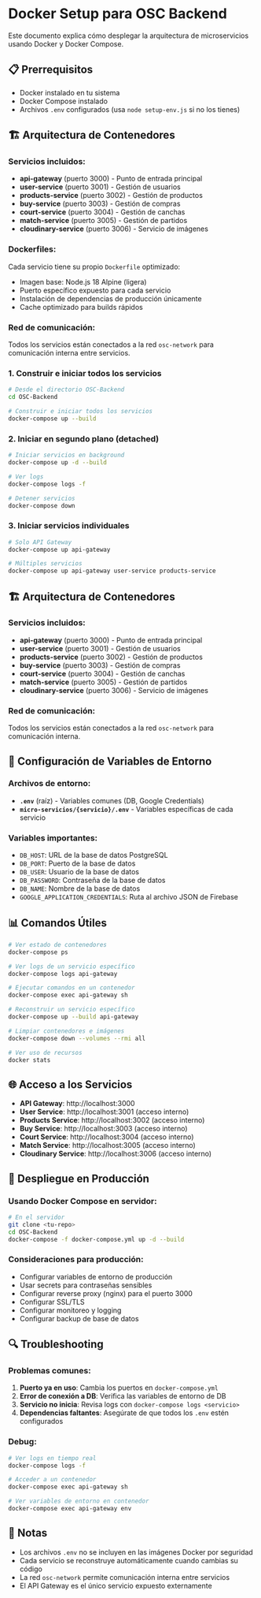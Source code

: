 # Docker Setup para OSC Backend

Este documento explica cómo desplegar la arquitectura de microservicios usando Docker y Docker Compose.

## 📋 Prerrequisitos

- Docker instalado en tu sistema
- Docker Compose instalado
- Archivos `.env` configurados (usa `node setup-env.js` si no los tienes)

## 🏗️ Arquitectura de Contenedores

### Servicios incluidos:
- **api-gateway** (puerto 3000) - Punto de entrada principal
- **user-service** (puerto 3001) - Gestión de usuarios
- **products-service** (puerto 3002) - Gestión de productos
- **buy-service** (puerto 3003) - Gestión de compras
- **court-service** (puerto 3004) - Gestión de canchas
- **match-service** (puerto 3005) - Gestión de partidos
- **cloudinary-service** (puerto 3006) - Servicio de imágenes

### Dockerfiles:
Cada servicio tiene su propio `Dockerfile` optimizado:
- Imagen base: Node.js 18 Alpine (ligera)
- Puerto específico expuesto para cada servicio
- Instalación de dependencias de producción únicamente
- Cache optimizado para builds rápidos

### Red de comunicación:
Todos los servicios están conectados a la red `osc-network` para comunicación interna entre servicios.

### 1. Construir e iniciar todos los servicios

```bash
# Desde el directorio OSC-Backend
cd OSC-Backend

# Construir e iniciar todos los servicios
docker-compose up --build
```

### 2. Iniciar en segundo plano (detached)

```bash
# Iniciar servicios en background
docker-compose up -d --build

# Ver logs
docker-compose logs -f

# Detener servicios
docker-compose down
```

### 3. Iniciar servicios individuales

```bash
# Solo API Gateway
docker-compose up api-gateway

# Múltiples servicios
docker-compose up api-gateway user-service products-service
```

## 🏗️ Arquitectura de Contenedores

### Servicios incluidos:
- **api-gateway** (puerto 3000) - Punto de entrada principal
- **user-service** (puerto 3001) - Gestión de usuarios
- **products-service** (puerto 3002) - Gestión de productos
- **buy-service** (puerto 3003) - Gestión de compras
- **court-service** (puerto 3004) - Gestión de canchas
- **match-service** (puerto 3005) - Gestión de partidos
- **cloudinary-service** (puerto 3006) - Servicio de imágenes

### Red de comunicación:
Todos los servicios están conectados a la red `osc-network` para comunicación interna.

## 🔧 Configuración de Variables de Entorno

### Archivos de entorno:
- **`.env`** (raíz) - Variables comunes (DB, Google Credentials)
- **`micro-servicios/{servicio}/.env`** - Variables específicas de cada servicio

### Variables importantes:
- `DB_HOST`: URL de la base de datos PostgreSQL
- `DB_PORT`: Puerto de la base de datos
- `DB_USER`: Usuario de la base de datos
- `DB_PASSWORD`: Contraseña de la base de datos
- `DB_NAME`: Nombre de la base de datos
- `GOOGLE_APPLICATION_CREDENTIALS`: Ruta al archivo JSON de Firebase

## 📊 Comandos Útiles

```bash
# Ver estado de contenedores
docker-compose ps

# Ver logs de un servicio específico
docker-compose logs api-gateway

# Ejecutar comandos en un contenedor
docker-compose exec api-gateway sh

# Reconstruir un servicio específico
docker-compose up --build api-gateway

# Limpiar contenedores e imágenes
docker-compose down --volumes --rmi all

# Ver uso de recursos
docker stats
```

## 🌐 Acceso a los Servicios

- **API Gateway**: http://localhost:3000
- **User Service**: http://localhost:3001 (acceso interno)
- **Products Service**: http://localhost:3002 (acceso interno)
- **Buy Service**: http://localhost:3003 (acceso interno)
- **Court Service**: http://localhost:3004 (acceso interno)
- **Match Service**: http://localhost:3005 (acceso interno)
- **Cloudinary Service**: http://localhost:3006 (acceso interno)

## 🚀 Despliegue en Producción

### Usando Docker Compose en servidor:

```bash
# En el servidor
git clone <tu-repo>
cd OSC-Backend
docker-compose -f docker-compose.yml up -d --build
```

### Consideraciones para producción:
- Configurar variables de entorno de producción
- Usar secrets para contraseñas sensibles
- Configurar reverse proxy (nginx) para el puerto 3000
- Configurar SSL/TLS
- Configurar monitoreo y logging
- Configurar backup de base de datos

## 🔍 Troubleshooting

### Problemas comunes:

1. **Puerto ya en uso**: Cambia los puertos en `docker-compose.yml`
2. **Error de conexión a DB**: Verifica las variables de entorno de DB
3. **Servicio no inicia**: Revisa logs con `docker-compose logs <servicio>`
4. **Dependencias faltantes**: Asegúrate de que todos los `.env` estén configurados

### Debug:
```bash
# Ver logs en tiempo real
docker-compose logs -f

# Acceder a un contenedor
docker-compose exec api-gateway sh

# Ver variables de entorno en contenedor
docker-compose exec api-gateway env
```

## 📝 Notas

- Los archivos `.env` no se incluyen en las imágenes Docker por seguridad
- Cada servicio se reconstruye automáticamente cuando cambias su código
- La red `osc-network` permite comunicación interna entre servicios
- El API Gateway es el único servicio expuesto externamente